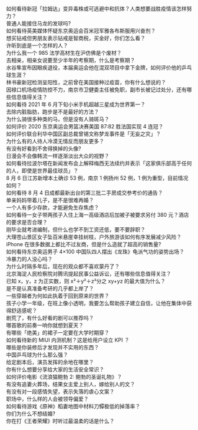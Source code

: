 如何看待新冠「拉姆达」变异毒株或可逃避中和抗体？人类想要战胜疫情该怎样努力？  
普通人能接住马龙的发球吗?  
如何看待英美媒体怀疑东京奥运会百米冠军雅各布斯服用兴奋剂？  
想买钻戒但男朋友表示钻戒是智商税，买金好，你们怎么看？  
许昕到底是一个怎样的人？  
为什么我一个 985 法学高材生在沪仿佛是个废材？  
去相亲，相亲女说要至少半年的考察期，什么是考察期？  
水谷隼宣布因眼疾退役，本届奥运会他在混双项目中拿下金牌，如何评价他的乒乓球生涯？  
林书豪新冠检测呈阳性，之前曾在美国接种过疫苗，你有什么想说的？  
因禄口机场疫情防控不力，南京市卫健委主任被免职，副市长被记过处分，还有哪些信息值得关注？  
如何看待 2021 年 6 月下旬小米手机超越三星成为世界第一？  
去除内脏脂肪，跑步是不是最好的方法？  
为什么骑很多种类的马，但是没有人骑斑马？  
如何评价 2020 东京奥运会男篮决赛美国 87:82 胜法国实现 4 连冠？  
如何评价联合利华中国区副总裁曾锡文称梦龙事件是「无妄之灾」？  
为什么有的人待人冷漠无情反而朋友更多？  
有没有好看到不舍得换掉的头像?  
日漫会不会像韩流一样逐渐淡出大众的视野？  
如何看待拉波尔塔在新闻发布会上解释梅西无法续约并表示「这家俱乐部高于任何的人，即使是世界最佳球员」？  
8 月 6 日江苏新增本土确诊 53 例，南京 1 例扬州 52 例，1 例为重型，目前情况如何？  
如何看待 8 月 4 日成都最新出台的第三批二手房成交参考价的通告？  
单亲妈妈带着儿子，是不是很难再婚？  
一个人有多少存款，才能避免生存焦虑？  
如何看待一女子带两孩子入住上海一高级酒店后加被子被要求另付 380 元？酒店的要求是否合理？  
刚毕业就考进编制，但什么也学不到工资还低，要不要辞职？  
大理苍山景区女子坠百米悬崖幸挂树枝，户外旅游该如何有序发展减少风险？  
iPhone 在很多数据上都比不过友商，但是什么造就了超高的销售量?  
如何看待东京奥运男子 4×100 中国队四人摆出《龙珠》龟派气功的姿势出场？  
冷暴力的人没心吗？  
为什么时隔多年后，现在的观众都不喜欢蒙丹了？  
北京海淀人民检察院对腾讯提起民事公益诉讼，还有哪些信息值得关注？  
已知 x，y，z 为正实数，则 x²＋y²＋z²分之 xy+yz 的最大值为什么？  
是不是认真准备考研的几乎都上岸了？  
一些穿越者为何如此执着于回到原来的世界？  
孩子小学一年级，在班上像小透明，我要怎么帮助孩子建立自信，让他在集体中获得舒适感呢？  
剧荒了，有什么好看的剧可以推荐吗？  
哪首歌的前奏一响你就想到夏天？  
有哪些「绝美」的裙子一定要在大学时期穿？  
如何看待新的 MIUI 内测机制？这是给用户设立 KPI ？  
哪些是你装修后才发现并不实用的东西？  
中国乒乓球为什么那么强？  
给定剧本后，演员发挥的余地在哪里？  
你有什么想要分享给大家的生活安全常识？  
如何评价电影《流浪猫鲍勃 2: 鲍勃的圣诞礼物》？  
有没有追妻火葬场，结果女主爱上别人，嫁给别人的文？  
有没有对一段感情失望，表示失落的虐心文案？  
职场中，什么样的人会被领导偏爱？  
如何看待游戏《原神》稻妻地图中材料刀镡极低的掉落率？  
你们为什么不想结婚?  
你在打《王者荣耀》时听过最温柔的话是什么？  
